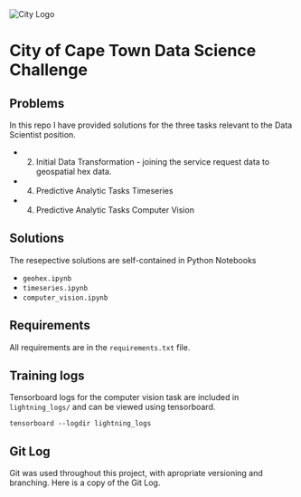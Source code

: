 
<img src="img/city_emblem.png" alt="City Logo"/>

# City of Cape Town Data Science Challenge

## Problems

In this repo I have provided solutions for the three tasks relevant to the Data Scientist position.
* 2. Initial Data Transformation - joining the service request data to geospatial hex data.
* 4. Predictive Analytic Tasks Timeseries
* 4. Predictive Analytic Tasks Computer Vision

## Solutions

The resepective solutions are self-contained in Python Notebooks
* `geohex.ipynb`
* `timeseries.ipynb`
* `computer_vision.ipynb`

## Requirements

All requirements are in the `requirements.txt` file.

## Training logs
Tensorboard logs for the computer vision task are included in `lightning_logs/` and can be viewed using tensorboard.

`tensorboard --logdir lightning_logs`

## Git Log
Git was used throughout this project, with apropriate versioning and branching. Here is a copy of the Git Log.


```

```